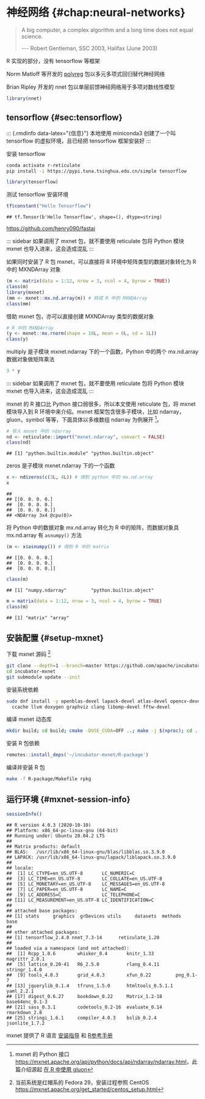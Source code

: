 # 神经网络 {#chap:neural-networks}



> A big computer, a complex algorithm and a long time does not equal science.
>
>   --- Robert Gentleman, SSC 2003, Halifax (June 2003)


R 实现的部分，没有 tensorflow 等框架

Norm Matloff 等开发的 [polyreg](https://github.com/matloff/polyreg) 包以多元多项式回归替代神经网络

Brian Ripley 开发的 nnet 包以单层前馈神经网络用于多项对数线性模型


```r
library(nnet)
```

## tensorflow {#sec:tensorflow}

::: {.rmdinfo data-latex="{信息}"}
本地使用 miniconda3 创建了一个叫 tensorflow 的虚拟环境，且已经把 tensorflow 框架安装好
:::

安装 tensorflow

```bash
conda activate r-reticulate
pip install -i https://pypi.tuna.tsinghua.edu.cn/simple tensorflow
```


```r
library(tensorflow)
```

测试 tensorflow 安装环境


```r
tf$constant("Hello Tensorflow")
```

```
## tf.Tensor(b'Hello Tensorflow', shape=(), dtype=string)
```

<https://github.com/henry090/fastai>


::: sidebar
如果调用了 mxnet 包，就不要使用 reticulate 包将 Python 模块 mxnet 也导入进来，这会造成混乱
:::

如果同时安装了 R 包 mxnet，可以直接将 R 环境中矩阵类型的数据对象转化为 R 中的 MXNDArray 对象


```r
(m <- matrix(data = 1:12, nrow = 3, ncol = 4, byrow = TRUE))
class(m)
library(mxnet)
(mm <- mxnet::mx.nd.array(m)) # 转成 R 中的 MXNDArray
class(mm)
```

借助 mxnet 包，亦可以直接创建 MXNDArray 类型的数据对象


```r
# R 中的 MXNDArray
(y <- mxnet::mx.rnorm(shape = 10L, mean = 0L, sd = 1L))
class(y)
```

multiply 是子模块 mxnet.ndarray 下的一个函数，Python 中的两个 mx.nd.array 数据对象做矩阵乘法


```r
3 * y
```


::: sidebar
如果调用了 mxnet 包，就不要使用 reticulate 包将 Python 模块 mxnet 也导入进来，这会造成混乱
:::

mxnet 的 R 接口比 Python 接口弱很多，所以本文使用 reticulate 包，将 mxnet 模块导入到 R 环境中来介绍。mxnet 框架包含很多子模块，比如 ndarray，gluon，symbol 等等，下面具体以多维数组 ndarray 为例展开 [^mxnet-ndarray]。

[^mxnet-ndarray]: mxnet 的 Python 接口 <https://mxnet.apache.org/api/python/docs/api/ndarray/ndarray.html>，此篇介绍源起 [在 R 中使用 gluon](https://d.cosx.org/d/419785-r-gluon)


```r
# 导入 mxnet 中的 ndarray
nd <- reticulate::import("mxnet.ndarray", convert = FALSE)
class(nd)
```

```
## [1] "python.builtin.module" "python.builtin.object"
```

zeros 是子模块 mxnet.ndarray 下的一个函数


```r
x <- nd$zeros(c(3L, 4L)) # 得到 python 中的 mx.nd.array
x
```

```
## 
## [[0. 0. 0. 0.]
##  [0. 0. 0. 0.]
##  [0. 0. 0. 0.]]
## <NDArray 3x4 @cpu(0)>
```

将 Python 中的数据对象 mx.nd.array 转化为 R 中的矩阵，而数据对象具 mx.nd.array 有 `asnumpy()` 方法


```r
(m <- x$asnumpy()) # 得到 R 中的 matrix
```

```
## [[0. 0. 0. 0.]
##  [0. 0. 0. 0.]
##  [0. 0. 0. 0.]]
```

```r
class(m)
```

```
## [1] "numpy.ndarray"         "python.builtin.object"
```

```r
m = matrix(data = 1:12, nrow = 3, ncol = 4, byrow = TRUE)
class(m)
```

```
## [1] "matrix" "array"
```


## 安装配置 {#setup-mxnet}

[^mxnet-centos]: 当前系统是红帽系的 Fedora 29，安装过程参照 CentOS <https://mxnet.apache.org/get_started/centos_setup.html>

下载 mxnet 源码 [^mxnet-centos]

```bash
git clone --depth=1 --branch=master https://github.com/apache/incubator-mxnet.git
cd incubator-mxnet
git submodule update --init 
```

安装系统依赖

```bash
sudo dnf install -y openblas-devel lapack-devel atlas-devel opencv-devel jemalloc-devel \
  ccache llvm doxygen graphviz clang libomp-devel fftw-devel
```

编译 mxnet 动态库

```bash
mkdir build; cd build; cmake -DUSE_CUDA=OFF ..; make -j $(nproc); cd ..
```

安装 R 包依赖

```r
remotes::install_deps('~/incubator-mxnet/R-package')
```

编译并安装 R 包

```bash
make -f R-package/Makefile rpkg
```


## 运行环境 {#mxnet-session-info}


```r
sessionInfo()
```

```
## R version 4.0.3 (2020-10-10)
## Platform: x86_64-pc-linux-gnu (64-bit)
## Running under: Ubuntu 20.04.2 LTS
## 
## Matrix products: default
## BLAS:   /usr/lib/x86_64-linux-gnu/blas/libblas.so.3.9.0
## LAPACK: /usr/lib/x86_64-linux-gnu/lapack/liblapack.so.3.9.0
## 
## locale:
##  [1] LC_CTYPE=en_US.UTF-8       LC_NUMERIC=C              
##  [3] LC_TIME=en_US.UTF-8        LC_COLLATE=en_US.UTF-8    
##  [5] LC_MONETARY=en_US.UTF-8    LC_MESSAGES=en_US.UTF-8   
##  [7] LC_PAPER=en_US.UTF-8       LC_NAME=C                 
##  [9] LC_ADDRESS=C               LC_TELEPHONE=C            
## [11] LC_MEASUREMENT=en_US.UTF-8 LC_IDENTIFICATION=C       
## 
## attached base packages:
## [1] stats     graphics  grDevices utils     datasets  methods   base     
## 
## other attached packages:
## [1] tensorflow_2.4.0 nnet_7.3-14      reticulate_1.20 
## 
## loaded via a namespace (and not attached):
##  [1] Rcpp_1.0.6        whisker_0.4       knitr_1.33        magrittr_2.0.1   
##  [5] lattice_0.20-41   R6_2.5.0          rlang_0.4.11      stringr_1.4.0    
##  [9] tools_4.0.3       grid_4.0.3        xfun_0.22         png_0.1-7        
## [13] jquerylib_0.1.4   tfruns_1.5.0      htmltools_0.5.1.1 yaml_2.2.1       
## [17] digest_0.6.27     bookdown_0.22     Matrix_1.2-18     base64enc_0.1-3  
## [21] sass_0.3.1        codetools_0.2-16  evaluate_0.14     rmarkdown_2.8    
## [25] stringi_1.6.1     compiler_4.0.3    bslib_0.2.4       jsonlite_1.7.2
```


mxnet 提供了 R 语言
[安装指导](https://mxnet.apache.org/get_started/ubuntu_setup.html#install-the-mxnet-package-for-r) 和 [R参考手册](https://mxnet.apache.org/api/r/docs/api/R-package/build/mxnet-r-reference-manual.pdf)

